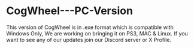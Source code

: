 # CogWheel---PC-Version
This version of CogWheel is in .exe format which is compatible with Windows Only, We are working on bringing it on PS3, MAC &amp; Linux. If you want to see any of our updates join our Discord server or X Profile.
